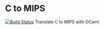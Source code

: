 # C to MIPS
[![Build Status](https://travis-ci.org/brianji/c-to-mips.svg?branch=master)](https://travis-ci.org/brianji/c-to-mips)
Translate C to MIPS with OCaml.
